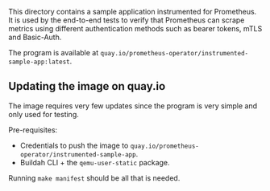 This directory contains a sample application instrumented for Prometheus. It is
used by the end-to-end tests to verify that Prometheus can scrape metrics using
different authentication methods such as bearer tokens, mTLS and Basic-Auth.

The program is available at `quay.io/prometheus-operator/instrumented-sample-app:latest`.

## Updating the image on quay.io

The image requires very few updates since the program is very simple and only used for testing.

Pre-requisites:
* Credentials to push the image to `quay.io/prometheus-operator/instrumented-sample-app`.
* Buildah CLI + the `qemu-user-static` package.

Running `make manifest` should be all that is needed.
